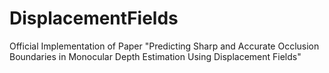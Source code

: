 # DisplacementFields
Official Implementation of Paper "Predicting Sharp and Accurate Occlusion Boundaries in Monocular Depth Estimation Using Displacement Fields"
